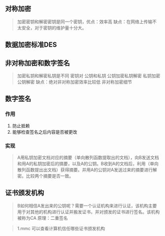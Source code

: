 ## 对称加密
> 加密密钥和解密密钥是同一个密钥，优点：效率高
> 缺点：在网络上传输不太安全，对于密钥的维护量十分大。

## 数据加密标准DES

## 非对称加密和数字签名
> 加密私钥和解密私钥是不同 密钥对  公钥和私钥
> 公钥加密私钥解密
> 私钥加密公钥解密
> 缺点：绝对非对称加密效率比较低
> 非对称加密细节

## 数字签名
### 作用
1. 防止抵赖
2. 能够检查签名之后内容是否被更改
### 实现
> A用私钥加密文档对应的摘要（单向散列函数提取出的文档），向B发送文档和用A的私钥加密后的搞要，以及A的公钥。B收到A的文档后，利用（单向散列函数提出出文档）获得摘要。并用A的公钥对A发送过来的摘要进行解密。比较两个摘要是否一致。

## 证书颁发机构
> B如何相信A发出来的公钥呢？需要一个认证机构来进行认证，该机构主要用于对其他的机构进行认证并搬发证书，并对颁发的证书进行签名。该机构被称为CA
> 原理：二重签名

> 1.mmc 可以查看计算机信任哪些证书颁发机构